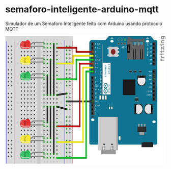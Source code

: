 # semaforo-inteligente-arduino-mqtt
Simulador de um Semaforo Inteligente feito com Arduino usando protocolo MQTT
<p align="center">
  <img src="/Semaforo_MQTT.png" width="600px" height="400px"/>
</p>
